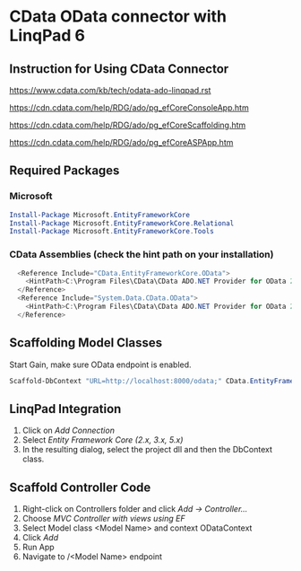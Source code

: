 ﻿# CData OData connector with LinqPad 6

## Instruction for Using CData Connector

<https://www.cdata.com/kb/tech/odata-ado-linqpad.rst>

<https://cdn.cdata.com/help/RDG/ado/pg_efCoreConsoleApp.htm>

<https://cdn.cdata.com/help/RDG/ado/pg_efCoreScaffolding.htm>

<https://cdn.cdata.com/help/RDG/ado/pg_efCoreASPApp.htm>

## Required Packages

### Microsoft

```PowerShell
Install-Package Microsoft.EntityFrameworkCore
Install-Package Microsoft.EntityFrameworkCore.Relational
Install-Package Microsoft.EntityFrameworkCore.Tools
```

### CData Assemblies (check the hint path on your installation)

```PowerShell
  <Reference Include="CData.EntityFrameworkCore.OData">
    <HintPath>C:\Program Files\CData\CData ADO.NET Provider for OData 2021\lib\netstandard2.1\EFCORE50\CData.EntityFrameworkCore.OData.dll</HintPath>
  </Reference>
  <Reference Include="System.Data.CData.OData">
    <HintPath>C:\Program Files\CData\CData ADO.NET Provider for OData 2021\lib\netstandard2.0\System.Data.CData.OData.dll</HintPath>
  </Reference>
```

## Scaffolding Model Classes

Start Gain, make sure OData endpoint  is enabled.

```PowerShell
Scaffold-DbContext "URL=http://localhost:8000/odata;" CData.EntityFrameworkCore.OData -OutputDir Models -Context ODataContext -Tables Event,Exchange,Holding,Institution,Instrument,Price -Force
```

## LinqPad Integration

1. Click on *Add Connection*
2. Select *Entity Framework Core (2.x, 3.x, 5.x)*
3. In the resulting dialog, select the project dll and then the DbContext class.

## Scaffold Controller Code

1. Right-click on Controllers folder and click *Add -> Controller...*
2. Choose *MVC Controller with views using EF*
3. Select Model class \<Model Name\> and context ODataContext
4. Click *Add*
5. Run App
6. Navigate to /\<Model Name\> endpoint
